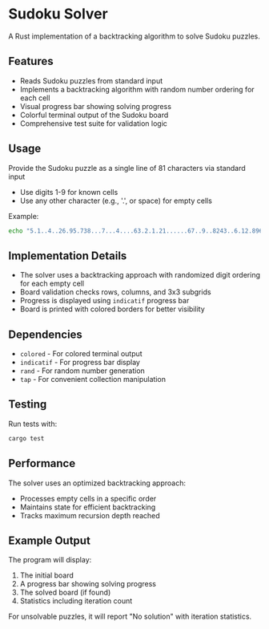 # Sudoku Solver

A Rust implementation of a backtracking algorithm to solve Sudoku puzzles.

## Features

- Reads Sudoku puzzles from standard input
- Implements a backtracking algorithm with random number ordering for each cell
- Visual progress bar showing solving progress
- Colorful terminal output of the Sudoku board
- Comprehensive test suite for validation logic

## Usage

Provide the Sudoku puzzle as a single line of 81 characters via standard input

- Use digits 1-9 for known cells
- Use any other character (e.g., '.', or space) for empty cells

Example:

```bash
echo "5.1..4..26.95.738...7...4....63.2.1.21......67..9..8243..6.12.896.7..1.5..52..67." | cargo run
```

## Implementation Details

- The solver uses a backtracking approach with randomized digit ordering for each empty cell
- Board validation checks rows, columns, and 3x3 subgrids
- Progress is displayed using `indicatif` progress bar
- Board is printed with colored borders for better visibility

## Dependencies

- `colored` - For colored terminal output
- `indicatif` - For progress bar display
- `rand` - For random number generation
- `tap` - For convenient collection manipulation

## Testing

Run tests with:

```bash
cargo test
```

## Performance

The solver uses an optimized backtracking approach:

- Processes empty cells in a specific order
- Maintains state for efficient backtracking
- Tracks maximum recursion depth reached

## Example Output

The program will display:

1. The initial board
2. A progress bar showing solving progress
3. The solved board (if found)
4. Statistics including iteration count

For unsolvable puzzles, it will report "No solution" with iteration statistics.

